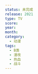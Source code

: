 ```yaml
---
status: 未完成
release: 2021
type: TV
score:
year:
month:
category:
  - 动漫
tags:
  - B类
  - 漫改
  - 热血
  - 战斗
---
```

